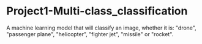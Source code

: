 # Project1-Multi-class_classification
A machine learning model that will classify an image, whether it is: "drone", "passenger plane", "helicopter", "fighter jet", "missile" or "rocket".
